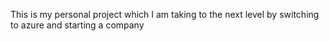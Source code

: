 This is my personal project which I am taking to the next level by switching to azure and starting a company
